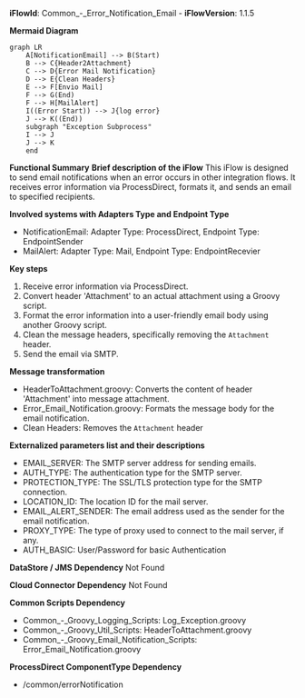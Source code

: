 **iFlowId**: Common_-_Error_Notification_Email - **iFlowVersion**: 1.1.5

**Mermaid Diagram**
```mermaid
graph LR
    A[NotificationEmail] --> B(Start)
    B --> C{Header2Attachment}
    C --> D{Error Mail Notification}
    D --> E{Clean Headers}
    E --> F[Envio Mail]
    F --> G(End)
    F --> H[MailAlert]
    I((Error Start)) --> J{log error}
    J --> K((End))
    subgraph "Exception Subprocess"
    I --> J
    J --> K
    end
```
**Functional Summary**
**Brief description of the iFlow**
This iFlow is designed to send email notifications when an error occurs in other integration flows. It receives error information via ProcessDirect, formats it, and sends an email to specified recipients.

**Involved systems with Adapters Type and Endpoint Type**
- NotificationEmail: Adapter Type: ProcessDirect, Endpoint Type: EndpointSender
- MailAlert: Adapter Type: Mail, Endpoint Type: EndpointRecevier

**Key steps**
1. Receive error information via ProcessDirect.
2. Convert header 'Attachment' to an actual attachment using a Groovy script.
3. Format the error information into a user-friendly email body using another Groovy script.
4. Clean the message headers, specifically removing the `Attachment` header.
5. Send the email via SMTP.

**Message transformation**
- HeaderToAttachment.groovy: Converts the content of header 'Attachment' into message attachment.
- Error_Email_Notification.groovy: Formats the message body for the email notification.
- Clean Headers: Removes the `Attachment` header

**Externalized parameters list and their descriptions**
- EMAIL_SERVER: The SMTP server address for sending emails.
- AUTH_TYPE: The authentication type for the SMTP server.
- PROTECTION_TYPE: The SSL/TLS protection type for the SMTP connection.
- LOCATION_ID: The location ID for the mail server.
- EMAIL_ALERT_SENDER: The email address used as the sender for the email notification.
- PROXY_TYPE: The type of proxy used to connect to the mail server, if any.
- AUTH_BASIC: User/Password for basic Authentication

**DataStore / JMS Dependency**
Not Found

**Cloud Connector Dependency**
Not Found

**Common Scripts Dependency**
- Common_-_Groovy_Logging_Scripts: Log_Exception.groovy
- Common_-_Groovy_Util_Scripts: HeaderToAttachment.groovy
- Common_-_Groovy_Email_Notification_Scripts: Error_Email_Notification.groovy

**ProcessDirect ComponentType Dependency**
- /common/errorNotification